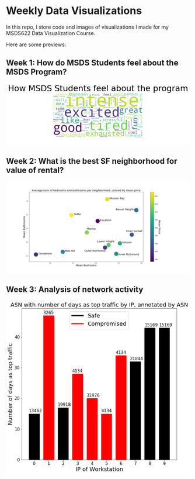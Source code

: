 # Weekly Data Visualizations

In this repo, I store code and images of visualizations I made for my MSDS622 Data Visualization Course.  

Here are some previews:

## Week 1: How do MSDS Students feel about the MSDS Program?
![Week 1](https://raw.githubusercontent.com/bpchivers/data_viz/master/Week_1/wordcloud.png)


## Week 2: What is the best SF neighborhood for value of rental?
![Week 2](https://raw.githubusercontent.com/bpchivers/data_viz/master/Week_2/week2.png)

## Week 3: Analysis of network activity 
![Week 3](https://raw.githubusercontent.com/bpchivers/data_viz/master/Week_3/week_3.png)
